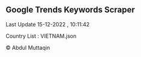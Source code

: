 

## Google Trends Keywords Scraper 
 
Last Update 15-12-2022 , 10:11:42

Country List :
VIETNAM.json



© Abdul Muttaqin 
